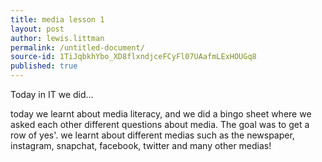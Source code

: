 ```yaml
---
title: media lesson 1
layout: post
author: lewis.littman
permalink: /untitled-document/
source-id: 1TiJqbkhYbo_XD8flxndjceFCyFl07UAafmLExHOUGq8
published: true
---
```

Today in IT we did…

today we learnt about media literacy, and we did a bingo sheet where we asked each other different questions about media. The goal was to get a row of yes'. we learnt about different medias such as the newspaper, instagram, snapchat, facebook, twitter and many other medias!

